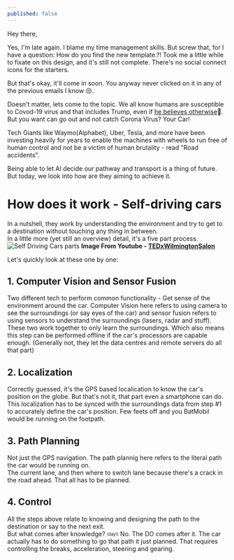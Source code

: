 ```yaml
---
published: false
---
```

Hey there,  

Yes, I'm late again. I blame my time management skills. But screw that, for I have a question: How do you find the new template.?!
Took me a little while to fixate on this design, and it's still not complete. There's no social connect icons for the starters.

But that's okay, it'll come in soon. You anyway never clicked on it in any of the previous emails I know 😒.

Doesn't matter, lets come to the topic. We all know humans are susceptible to Covod-19 virus and that includes Trump, even if [he believes otherwise](https://twitter.com/realDonaldTrump/status/1315316071243476997)🤦.  But you want can go out and not catch Corona Virus? Your Car!  

Tech Giants like Waymo(Alphabet), Uber, Tesla, and more have been investing heavily for years to enable the machines with wheels to run free of human control and not be a victim of human brutality - read "Road accidents".  

Being able to let AI decide our pathway and transport is a thing of future. But today, we look into how are they aiming to achieve it.

# How does it work - Self-driving cars
In a nutshell, they work by understanding the environment and try to get to a destination without touching any thing in between.  
In a little more (yet still an overview) detail, it's a five part process.
![Self Driving Cars parts]()
**Image From Youtube - [TEDxWilmingtonSalon](https://www.youtube.com/watch?v=Ly92UcnoEMY)**

Let's quickly look at these one by one:
## 1. Computer Vision and Sensor Fusion
Two different tech to perform common functionality - Get sense of the environment around the car.
Computer Vision here refers to using camera to see the surroundings (or say eyes of the car) and sensor fusion refers to using sensors to understand the surroundings (lasers, radar and stuff).
These two work together to only learn the surroundings. Which also means this step can be performed offline if the car's processors are capable enough. (Generally not, they let the data centres and remote servers do all that part)

## 2. Localization
Correctly guessed, it's the GPS based localication to know the car's position on the globe. But that's not it, that part even a smartphone can do.  
This localization has to be synced with the surroundings data from step #1 to accurately define the car's position. Few feets off and you BatMobil would be running on the footpath.

## 3. Path Planning
Not just the GPS navigation. The path plannig here refers to the literal path the car would be running on.   
The current lane, and then where to switch lane because there's a crack in the road ahead. That all has to be planned.

## 4. Control
All the steps above relate to knowing and designing the path to the destination or say to the next exit.  
But what comes after knowledge? <sub><sup>(day!)</sup></sub> No. The DO comes after it. The car actually has to do something to go that path it just planned. That requires controlling the breaks, acceleration, steering and gearing.